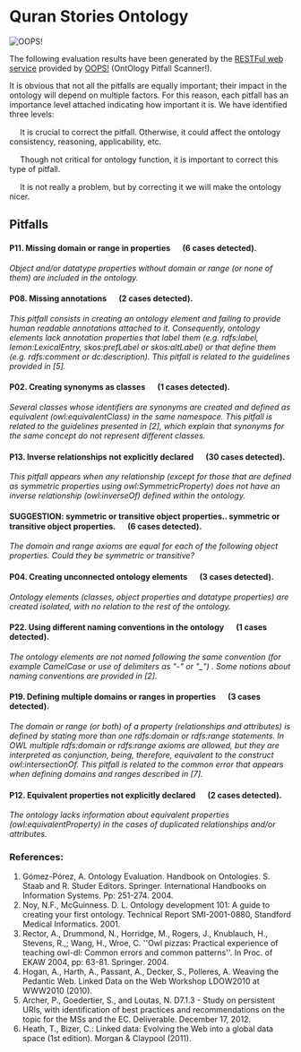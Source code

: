 # Quran Stories Ontology

![OOPS!](http://vocab.linkeddata.es/ontologies/oops/logomini.png)

The following evaluation results have been generated by the [RESTFul web service](http://oops-ws.oeg-upm.net/) provided by [OOPS!](http://oops.linkeddata.es/) (OntOlogy Pitfall Scanner!).

It is obvious that not all the pitfalls are equally important; their impact in the ontology will depend on multiple factors. For this reason, each pitfall has an importance level attached indicating how important it is. We have identified three levels:


<img src="https://raw.githubusercontent.com/OnToology/oops-report/master/sample/critical.png" height="15px"> It is crucial to correct the pitfall. Otherwise, it could affect the ontology consistency, reasoning, applicability, etc.

<img src="https://raw.githubusercontent.com/OnToology/oops-report/master/sample/important.png" height="15px"> Though not critical for ontology function, it is important to correct this type of pitfall.

<img src="https://raw.githubusercontent.com/OnToology/oops-report/master/sample/minor.png" height="15px"> It is not really a problem, but by correcting it we will make the ontology nicer.



## Pitfalls



#### P11. Missing domain or range in properties <img src="https://raw.githubusercontent.com/OnToology/oops-report/master/sample/important.png" height="15px"> (6 cases detected).
*Object and/or datatype properties without domain or range (or none of them) are included in the ontology.*

    

#### P08. Missing annotations <img src="https://raw.githubusercontent.com/OnToology/oops-report/master/sample/minor.png" height="15px"> (2 cases detected).
*This pitfall consists in creating an ontology element and failing to provide human readable annotations attached to it. Consequently, ontology elements lack annotation properties that label them (e.g. rdfs:label, lemon:LexicalEntry, skos:prefLabel or skos:altLabel) or that define them (e.g. rdfs:comment or dc:description). This pitfall is related to the guidelines provided in [5].*

    

#### P02. Creating synonyms as classes <img src="https://raw.githubusercontent.com/OnToology/oops-report/master/sample/minor.png" height="15px"> (1 cases detected).
*Several classes whose identifiers are synonyms are created and defined as equivalent (owl:equivalentClass) in the same namespace. This pitfall is related to the guidelines presented in [2], which explain that synonyms for the same concept do not represent different classes.*

    

#### P13. Inverse relationships not explicitly declared <img src="https://raw.githubusercontent.com/OnToology/oops-report/master/sample/minor.png" height="15px"> (30 cases detected).
*This pitfall appears when any relationship (except for those that are defined as symmetric properties using owl:SymmetricProperty) does not have an inverse relationship (owl:inverseOf) defined within the ontology.*

    

#### SUGGESTION: symmetric or transitive object properties.. symmetric or transitive object properties. <img src="https://raw.githubusercontent.com/OnToology/oops-report/master/sample/minor.png" height="15px"> (6 cases detected).
*The domain and range axioms are equal for each of the following object properties. Could they be symmetric or transitive?*

    

#### P04. Creating unconnected ontology elements <img src="https://raw.githubusercontent.com/OnToology/oops-report/master/sample/minor.png" height="15px"> (3 cases detected).
*Ontology elements (classes, object properties and datatype properties) are created isolated, with no relation to the rest of the ontology.*

    

#### P22. Using different naming conventions in the ontology <img src="https://raw.githubusercontent.com/OnToology/oops-report/master/sample/minor.png" height="15px"> (1 cases detected).
*The ontology elements are not named following the same convention (for example CamelCase or use of delimiters as &quot;-&quot; or &quot;_&quot;) . Some notions about naming conventions are provided in [2].*

    

#### P19. Defining multiple domains or ranges in properties <img src="https://raw.githubusercontent.com/OnToology/oops-report/master/sample/critical.png" height="15px"> (3 cases detected).
*The domain or range (or both) of a property (relationships and attributes) is defined by stating more than one rdfs:domain or rdfs:range statements. In OWL multiple rdfs:domain or rdfs:range axioms are allowed, but they are interpreted as conjunction, being, therefore, equivalent to the construct owl:intersectionOf. This pitfall is related to the common error that appears when defining domains and ranges described in [7].*

    

#### P12. Equivalent properties not explicitly declared <img src="https://raw.githubusercontent.com/OnToology/oops-report/master/sample/important.png" height="15px"> (2 cases detected).
*The ontology lacks information about equivalent properties (owl:equivalentProperty) in the cases of duplicated relationships and/or attributes.*

    




### References:
1. Gómez-Pórez, A. Ontology Evaluation. Handbook on Ontologies. S. Staab and R. Studer Editors. Springer. International Handbooks on Information Systems. Pp: 251-274. 2004.
2. Noy, N.F., McGuinness. D. L. Ontology development 101: A guide to creating your first ontology. Technical Report SMI-2001-0880, Standford Medical Informatics. 2001.
3. Rector, A., Drummond, N., Horridge, M., Rogers, J., Knublauch, H., Stevens, R.,; Wang, H., Wroe, C. ''Owl pizzas: Practical experience of teaching owl-dl: Common errors and common patterns''. In Proc. of EKAW 2004, pp: 63-81. Springer. 2004.
4. Hogan, A., Harth, A., Passant, A., Decker, S., Polleres, A. Weaving the Pedantic Web. Linked Data on the Web Workshop LDOW2010 at WWW2010 (2010).
5. Archer, P., Goedertier, S., and Loutas, N. D7.1.3 - Study on persistent URIs, with identification of best practices and recommendations on the topic for the MSs and the EC. Deliverable. December 17, 2012.
6. Heath, T., Bizer, C.: Linked data: Evolving the Web into a global data space (1st edition). Morgan & Claypool (2011).

